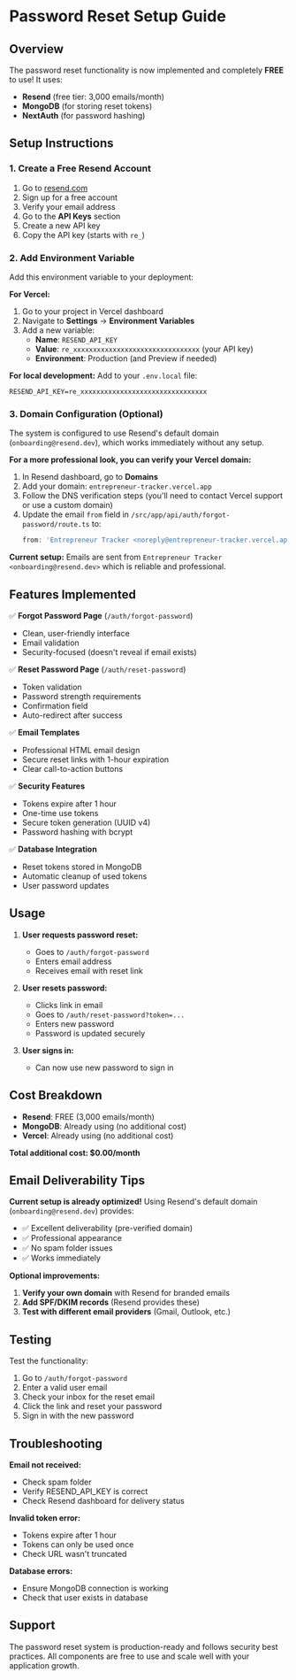 # Password Reset Setup Guide

## Overview
The password reset functionality is now implemented and completely **FREE** to use! It uses:
- **Resend** (free tier: 3,000 emails/month)
- **MongoDB** (for storing reset tokens)
- **NextAuth** (for password hashing)

## Setup Instructions

### 1. Create a Free Resend Account

1. Go to [resend.com](https://resend.com)
2. Sign up for a free account
3. Verify your email address
4. Go to the **API Keys** section
5. Create a new API key
6. Copy the API key (starts with `re_`)

### 2. Add Environment Variable

Add this environment variable to your deployment:

**For Vercel:**
1. Go to your project in Vercel dashboard
2. Navigate to **Settings** → **Environment Variables**
3. Add a new variable:
   - **Name**: `RESEND_API_KEY`
   - **Value**: `re_xxxxxxxxxxxxxxxxxxxxxxxxxxxxxxxx` (your API key)
   - **Environment**: Production (and Preview if needed)

**For local development:**
Add to your `.env.local` file:
```
RESEND_API_KEY=re_xxxxxxxxxxxxxxxxxxxxxxxxxxxxxxxx
```

### 3. Domain Configuration (Optional)

The system is configured to use Resend's default domain (`onboarding@resend.dev`), which works immediately without any setup.

**For a more professional look, you can verify your Vercel domain:**

1. In Resend dashboard, go to **Domains**
2. Add your domain: `entrepreneur-tracker.vercel.app`
3. Follow the DNS verification steps (you'll need to contact Vercel support or use a custom domain)
4. Update the email `from` field in `/src/app/api/auth/forgot-password/route.ts` to:
   ```typescript
   from: 'Entrepreneur Tracker <noreply@entrepreneur-tracker.vercel.app>',
   ```

**Current setup:** Emails are sent from `Entrepreneur Tracker <onboarding@resend.dev>` which is reliable and professional.

## Features Implemented

✅ **Forgot Password Page** (`/auth/forgot-password`)
- Clean, user-friendly interface
- Email validation
- Security-focused (doesn't reveal if email exists)

✅ **Reset Password Page** (`/auth/reset-password`)
- Token validation
- Password strength requirements
- Confirmation field
- Auto-redirect after success

✅ **Email Templates**
- Professional HTML email design
- Secure reset links with 1-hour expiration
- Clear call-to-action buttons

✅ **Security Features**
- Tokens expire after 1 hour
- One-time use tokens
- Secure token generation (UUID v4)
- Password hashing with bcrypt

✅ **Database Integration**
- Reset tokens stored in MongoDB
- Automatic cleanup of used tokens
- User password updates

## Usage

1. **User requests password reset:**
   - Goes to `/auth/forgot-password`
   - Enters email address
   - Receives email with reset link

2. **User resets password:**
   - Clicks link in email
   - Goes to `/auth/reset-password?token=...`
   - Enters new password
   - Password is updated securely

3. **User signs in:**
   - Can now use new password to sign in

## Cost Breakdown

- **Resend**: FREE (3,000 emails/month)
- **MongoDB**: Already using (no additional cost)
- **Vercel**: Already using (no additional cost)

**Total additional cost: $0.00/month**

## Email Deliverability Tips

**Current setup is already optimized!** Using Resend's default domain (`onboarding@resend.dev`) provides:
- ✅ Excellent deliverability (pre-verified domain)
- ✅ Professional appearance
- ✅ No spam folder issues
- ✅ Works immediately

**Optional improvements:**
1. **Verify your own domain** with Resend for branded emails
2. **Add SPF/DKIM records** (Resend provides these)
3. **Test with different email providers** (Gmail, Outlook, etc.)

## Testing

Test the functionality:

1. Go to `/auth/forgot-password`
2. Enter a valid user email
3. Check your inbox for the reset email
4. Click the link and reset your password
5. Sign in with the new password

## Troubleshooting

**Email not received:**
- Check spam folder
- Verify RESEND_API_KEY is correct
- Check Resend dashboard for delivery status

**Invalid token error:**
- Tokens expire after 1 hour
- Tokens can only be used once
- Check URL wasn't truncated

**Database errors:**
- Ensure MongoDB connection is working
- Check that user exists in database

## Support

The password reset system is production-ready and follows security best practices. All components are free to use and scale well with your application growth. 